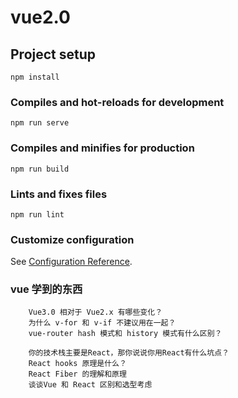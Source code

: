 # vue2.0

## Project setup
```
npm install
```

### Compiles and hot-reloads for development
```
npm run serve
```

### Compiles and minifies for production
```
npm run build
```

### Lints and fixes files
```
npm run lint
```

### Customize configuration
See [Configuration Reference](https://cli.vuejs.org/config/).


### vue 学到的东西
<!-- https://mp.weixin.qq.com/s/iNjw7Qf3VHftmzkrS605-Q -->


```
    Vue3.0 相对于 Vue2.x 有哪些变化？
    为什么 v-for 和 v-if 不建议⽤在⼀起？
    vue-router hash 模式和 history 模式有什么区别？

    你的技术栈主要是React，那你说说你⽤React有什么坑点？
    React hooks 原理是什么？
    React Fiber 的理解和原理
    谈谈Vue 和 React 区别和选型考虑
```

